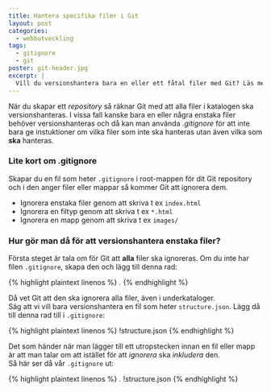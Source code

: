 ```yaml
---
title: Hantera specifika filer i Git
layout: post
categories:
  - webbutveckling
tags:
  - gitignore
  - git
poster: git-header.jpg
excerpt: |
  Vill du versionshantera bara en eller ett fåtal filer med Git? Läs mer om detta enkla sätt med hjälp av .gitignore.
---
```

När du skapar ett _repository_ så räknar Git med att alla filer i katalogen ska versionshanteras. I vissa fall kanske bara en eller några enstaka filer behöver versionshanteras och då kan man använda _.gitignore_ för att inte bara ge instuktioner om vilka filer som inte ska hanteras utan även vilka som __ska__ hanteras.

<!--more-->

### Lite kort om .gitignore
Skapar du en fil som heter `.gitignore` i root-mappen för dit Git repository och i den anger filer eller mappar så kommer Git att ignorera dem. 

- Ignorera enstaka filer genom att skriva t ex `index.html`
- Ignorera en filtyp genom att skriva t ex `*.html`
- Ignorera en mapp genom att skriva t ex `images/`

### Hur gör man då för att versionshantera enstaka filer?
Första steget är tala om för Git att __alla__ filer ska ignoreras. Om du inte har filen `.gitignore`, skapa den och lägg till denna rad:

{% highlight plaintext linenos %}
*.*
{% endhighlight %}

Då vet Git att den ska ignorera alla filer, även i underkataloger.  
Säg att vi vill bara versionshantera en fil som heter `structure.json`. Lägg då till denna rad till i `.gitignore`:

{% highlight plaintext linenos %}
!structure.json
{% endhighlight %}

Det som händer när man lägger till ett utropstecken innan en fil eller mapp är att man talar om att istället för att _ignorera_ ska _inkludera_ den.  
Så här ser då vår `.gitignore` ut:

{% highlight plaintext linenos %}
*.*
  !structure.json
{% endhighlight %}
